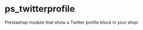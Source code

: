 ps_twitterprofile
=================

Prestashop module that show a Twitter profile block in your shop